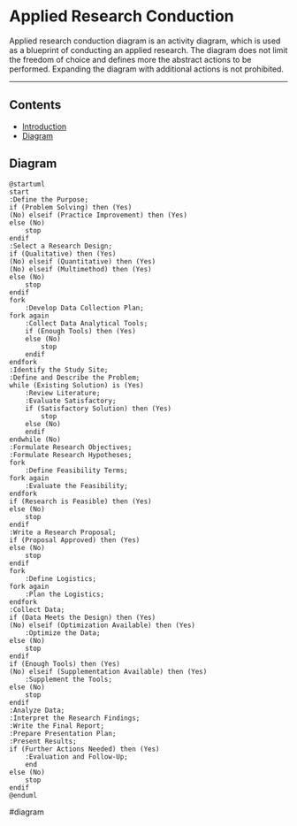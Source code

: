 # Applied Research Conduction
Applied research conduction diagram is an activity diagram, which is used as a blueprint of conducting an applied research. The diagram does not limit the freedom of choice and defines more the abstract actions to be performed. Expanding the diagram with additional actions is not prohibited.

---

## Contents
- [Introduction](#applied-research-conduction)
- [Diagram](#diagram)

## Diagram
```plantuml
@startuml
start
:Define the Purpose;
if (Problem Solving) then (Yes)
(No) elseif (Practice Improvement) then (Yes)
else (No)
    stop
endif
:Select a Research Design;
if (Qualitative) then (Yes)
(No) elseif (Quantitative) then (Yes)
(No) elseif (Multimethod) then (Yes)
else (No)
    stop
endif
fork
    :Develop Data Collection Plan;
fork again
    :Collect Data Analytical Tools;
    if (Enough Tools) then (Yes)
    else (No)
        stop
    endif
endfork
:Identify the Study Site;
:Define and Describe the Problem;
while (Existing Solution) is (Yes)
    :Review Literature;
    :Evaluate Satisfactory;
    if (Satisfactory Solution) then (Yes)
        stop
    else (No)
    endif
endwhile (No)
:Formulate Research Objectives;
:Formulate Research Hypotheses;
fork
    :Define Feasibility Terms;
fork again
    :Evaluate the Feasibility;
endfork
if (Research is Feasible) then (Yes)
else (No)
    stop
endif
:Write a Research Proposal;
if (Proposal Approved) then (Yes)
else (No)
    stop
endif
fork
    :Define Logistics;
fork again
    :Plan the Logistics;
endfork
:Collect Data;
if (Data Meets the Design) then (Yes)
(No) elseif (Optimization Available) then (Yes)
    :Optimize the Data;
else (No)
    stop
endif
if (Enough Tools) then (Yes)
(No) elseif (Supplementation Available) then (Yes)
    :Supplement the Tools;
else (No)
    stop
endif
:Analyze Data;
:Interpret the Research Findings;
:Write the Final Report;
:Prepare Presentation Plan;
:Present Results;
if (Further Actions Needed) then (Yes)
    :Evaluation and Follow-Up;
    end
else (No)
    stop
endif
@enduml
```

#diagram